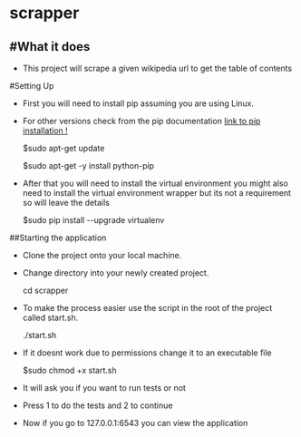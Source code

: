 scrapper
========

#What it does
---------------
- This project will scrape a given wikipedia url to get the table of contents

#Setting Up
- First you will need to install pip assuming you are using Linux.

- For other versions check from the pip documentation [link to pip installation   !](https://pip.pypa.io/en/stable/)

   $sudo apt-get update

   $sudo apt-get -y install python-pip

- After that you will need to install the virtual environment you might also need to install the virtual
environment wrapper but its not a requirement so will leave the details

   $sudo pip install --upgrade virtualenv

##Starting the application

- Clone the project onto your local machine.

- Change directory into your newly created project.

    cd scrapper

- To make the process easier use the script in the root of the project called start.sh.

    ./start.sh

- If it doesnt work due to permissions change it to an executable file

    $sudo chmod +x start.sh

- It will ask you if you want to run tests or not

- Press 1 to do the tests and 2 to continue

- Now if you go to 127.0.0.1:6543 you can view the application